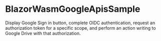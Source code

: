 # BlazorWasmGoogleApisSample
Display Google Sign in button, complete OIDC authentication, request an authorization token for a specific scope, and perform an action writing to Google Drive with that authorization.
